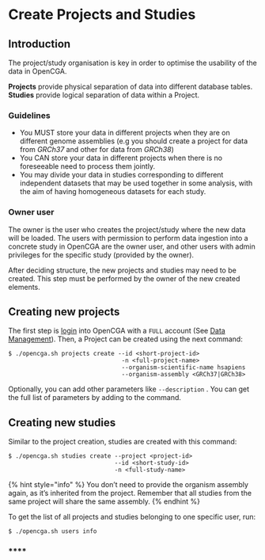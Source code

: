 # Create Projects and Studies

## Introduction

The project/study organisation is key in order to optimise the usability of the data in OpenCGA.

**Projects** provide physical separation of data into different database tables.  
**Studies** provide logical separation of data within a Project.

### Guidelines

* You MUST store your data in different  projects when they are on different genome assemblies \(e.g you should create a project for data from _GRCh37_ and other for data from _GRCh38_\)
* You CAN store your data in different projects when there is no foreseeable  need to process them jointly.
* You may divide your data in studies corresponding to different independent datasets that may be used together in some analysis, with the aim of having homogeneous datasets for each study.

### Owner user

The owner is the user who creates the project/study where the new data will be loaded. The users with permission to perform data ingestion into a concrete study in OpenCGA are the owner user, and other users with admin privileges for the specific study \(provided by the owner\).

After deciding structure, the new projects and studies may need to be created. This step must be performed by the owner of the new created elements.

## **Creating new projects**

The first step is [login](../login.md) into OpenCGA with a `FULL` account \(See [Data Management](projects-and-studies-1.md)\). Then, a Project can be created using the next command:

```text
$ ./opencga.sh projects create --id <short-project-id> 
                                -n <full-project-name> 
                                --organism-scientific-name hsapiens 
                                --organism-assembly <GRCh37|GRCh38>
```

Optionally, you can add other parameters like `--description` . You can get the full list of parameters by adding to the command.

## **Creating new studies**

Similar to the project creation, studies are created with this command:

```text
$ ./opencga.sh studies create --project <project-id> 
                              --id <short-study-id> 
                              -n <full-study-name>
```

{% hint style="info" %}
You don’t need to provide the organism assembly again, as it’s inherited from the project. Remember that all studies from the same project will share the same assembly.
{% endhint %}

To get the list of all projects and studies belonging to one specific user, run:

```text
$ ./opencga.sh users info
```

### \*\*\*\*

